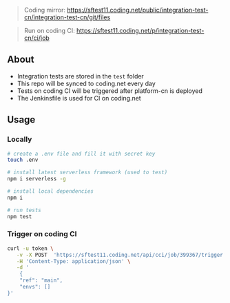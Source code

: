 > Coding mirror: https://sftest11.coding.net/public/integration-test-cn/integration-test-cn/git/files

> Run on coding CI: https://sftest11.coding.net/p/integration-test-cn/ci/job

## About

- Integration tests are stored in the `test` folder
- This repo will be synced to coding.net every day
- Tests on coding CI will be triggered after platform-cn is deployed
- The Jenkinsfile is used for CI on coding.net

## Usage

### Locally

```bash
# create a .env file and fill it with secret key
touch .env

# install latest serverless framework (used to test)
npm i serverless -g

# install local dependencies
npm i

# run tests
npm test
```

### Trigger on coding CI

```bash
curl -u token \
   -v -X POST  'https://sftest11.coding.net/api/cci/job/399367/trigger' \
   -H 'Content-Type: application/json' \
   -d '
    {
    "ref": "main",
    "envs": []
}'
```

